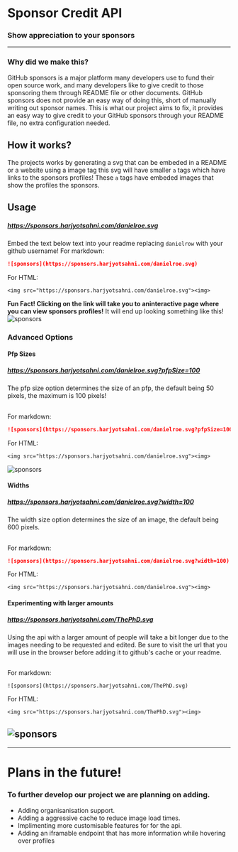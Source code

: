 # Sponsor Credit API

### Show appreciation to your sponsors
---
### Why did we make this?

GitHub sponsors is a major platform many developers use to fund their open source work, and many developers like to give credit to those sponsoring them through README file or other documents. GitHub sponsors does not provide an easy way of doing this, short of manually writing out sponsor names. This is what our project aims to fix, it provides an easy way to give credit to your GitHub sponsors through your README file, no extra configuration needed.
## How it works?
The projects works by generating a svg that can be embeded in a README or a website using a image tag this svg will have smaller `a` tags which have links to the sponsors profiles! These `a` tags have embeded images that show the profiles the sponsors.

## Usage
##### https://sponsors.harjyotsahni.com/danielroe.svg
Embed the text below text into your readme replacing `danielrow` with your github username!
For markdown:
```md
![sponsors](https://sponsors.harjyotsahni.com/danielroe.svg)
````
For HTML:
```
<img src="https://sponsors.harjyotsahni.com/danielroe.svg"><img>
````
**Fun Fact! Clicking on the link will take you to aninteractive page where you can view sponsors profiles!**
It will end up looking something like this!
![sponsors](https://sponsors.harjyotsahni.com/danielroe.svg?)

### Advanced Options
#### Pfp Sizes
##### https://sponsors.harjyotsahni.com/danielroe.svg?pfpSize=100
The pfp size option determines the size of an pfp, the default being 50 pixels, the maximum is 100 pixels!
##
For markdown:
```md
![sponsors](https://sponsors.harjyotsahni.com/danielroe.svg?pfpSize=100)
```
For HTML:
```
<img src="https://sponsors.harjyotsahni.com/danielroe.svg"><img>
````

![sponsors](https://sponsors.harjyotsahni.com/danielroe.svg?pfpSize=100)
#### Widths
##### https://sponsors.harjyotsahni.com/danielroe.svg?width=100
The width size option determines the size of an image, the default being 600 pixels.
##
For markdown:
```md
![sponsors](https://sponsors.harjyotsahni.com/danielroe.svg?width=100)
```
For HTML:
```
<img src="https://sponsors.harjyotsahni.com/danielroe.svg"><img>
````
#### Experimenting with larger amounts
##### https://sponsors.harjyotsahni.com/ThePhD.svg
Using the api with a larger amount of people will take a bit longer due to the images needing to be requested and edited. Be sure to visit the url that you will use in the browser before adding it to github's cache or your readme.
##
For markdown:
```
![sponsors](https://sponsors.harjyotsahni.com/ThePhD.svg)
```
For HTML:
```
<img src="https://sponsors.harjyotsahni.com/ThePhD.svg"><img>
````
![sponsors](https://sponsors.harjyotsahni.com/ThePhD.svg)
---
---
#  Plans in the future!

### To further develop our project we are planning on adding.
- Adding organisanisation support.
- Adding a aggressive cache to reduce image load times.
- Implimenting more customisable features for for the api.
- Adding an iframable endpoint that has more information while hovering over profiles

